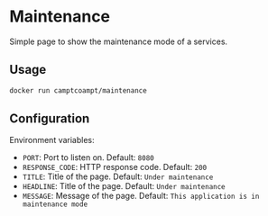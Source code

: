# Maintenance

Simple page to show the maintenance mode of a services.

## Usage

```bash
docker run camptcoampt/maintenance
```

## Configuration

Environment variables:

- `PORT`: Port to listen on. Default: `8080`
- `RESPONSE_CODE`: HTTP response code. Default: `200`
- `TITLE`: Title of the page. Default: `Under maintenance`
- `HEADLINE`: Title of the page. Default: `Under maintenance`
- `MESSAGE`: Message of the page. Default: `This application is in maintenance mode`
